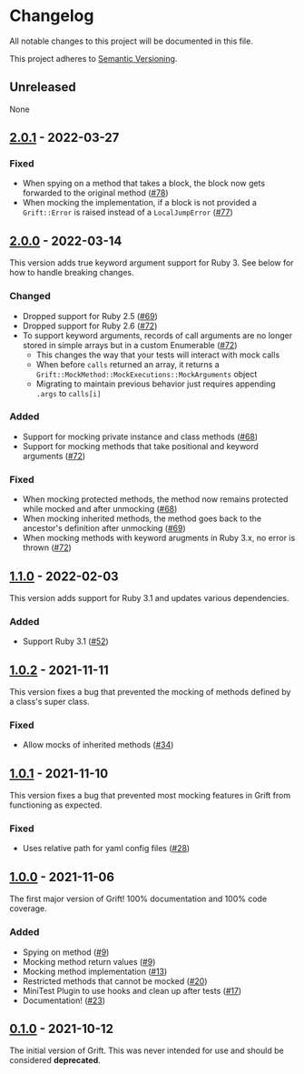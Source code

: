 # Changelog

All notable changes to this project will be documented in this file.

This project adheres to [Semantic Versioning](https://semver.org/spec/v2.0.0.html).

## Unreleased

None

## [2.0.1](https://github.com/clarkedb/grift/releases/tag/v2.0.1) - 2022-03-27

### Fixed

* When spying on a method that takes a block, the block now gets forwarded to the original method ([#78](https://github.com/clarkedb/grift/pull/78))
* When mocking the implementation, if a block is not provided a `Grift::Error` is raised instead of a `LocalJumpError` ([#77](https://github.com/clarkedb/grift/pull/77))

## [2.0.0](https://github.com/clarkedb/grift/releases/tag/v2.0.0) - 2022-03-14

This version adds true keyword argument support for Ruby 3. See below for how to handle breaking changes.

### Changed

* Dropped support for Ruby 2.5 ([#69](https://github.com/clarkedb/grift/pull/69))
* Dropped support for Ruby 2.6 ([#72](https://github.com/clarkedb/grift/pull/72))
* To support keyword arguments, records of call arguments are no longer stored in simple arrays but in a custom Enumerable ([#72](https://github.com/clarkedb/grift/pull/72))
  + This changes the way that your tests will interact with mock calls
  + When before `calls` returned an array, it returns a `Grift::MockMethod::MockExecutions::MockArguments` object
  + Migrating to maintain previous behavior just requires appending `.args` to `calls[i]`

### Added

* Support for mocking private instance and class methods ([#68](https://github.com/clarkedb/grift/pull/68))
* Support for mocking methods that take positional and keyword arguments ([#72](https://github.com/clarkedb/grift/pull/72))

### Fixed

* When mocking protected methods, the method now remains protected while mocked and after unmocking ([#68](https://github.com/clarkedb/grift/pull/68))
* When mocking inherited methods, the method goes back to the ancestor's definition after unmocking ([#69](https://github.com/clarkedb/grift/pull/69))
* When mocking methods with keyword arugments in Ruby 3.x, no error is thrown ([#72](https://github.com/clarkedb/grift/pull/72))

## [1.1.0](https://github.com/clarkedb/grift/releases/tag/v1.1.0) - 2022-02-03

This version adds support for Ruby 3.1 and updates various dependencies.

### Added

* Support Ruby 3.1 ([#52](https://github.com/clarkedb/grift/pull/52))

## [1.0.2](https://github.com/clarkedb/grift/releases/tag/v1.0.2) - 2021-11-11

This version fixes a bug that prevented the mocking of methods defined by a class's super class.

### Fixed

* Allow mocks of inherited methods ([#34](https://github.com/clarkedb/grift/pull/34))

## [1.0.1](https://github.com/clarkedb/grift/releases/tag/v1.0.1) - 2021-11-10

This version fixes a bug that prevented most mocking features in Grift from functioning as expected.

### Fixed

* Uses relative path for yaml config files ([#28](https://github.com/clarkedb/grift/pull/28))

## [1.0.0](https://github.com/clarkedb/grift/releases/tag/v1.0.0) - 2021-11-06

The first major version of Grift! 100% documentation and 100% code coverage.

### Added

* Spying on method ([#9](https://github.com/clarkedb/grift/pull/9))
* Mocking method return values ([#9](https://github.com/clarkedb/grift/pull/9))
* Mocking method implementation ([#13](https://github.com/clarkedb/grift/pull/13))
* Restricted methods that cannot be mocked ([#20](https://github.com/clarkedb/grift/pull/20))
* MiniTest Plugin to use hooks and clean up after tests ([#17](https://github.com/clarkedb/grift/pull/17))
* Documentation! ([#23](https://github.com/clarkedb/grift/pull/23))

## [0.1.0](https://github.com/clarkedb/grift/releases/tag/v0.1.0) - 2021-10-12

The initial version of Grift. This was never intended for use and should be considered **deprecated**.
